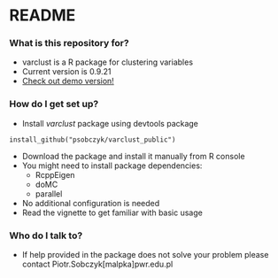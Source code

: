 # README #


### What is this repository for? ###

* varclust is a R package for clustering variables
* Current version is 0.9.21
* [Check out demo version!](https://psobczyk.shinyapps.io/varclust_online/)

### How do I get set up? ###

* Install *varclust* package using devtools package
```
install_github("psobczyk/varclust_public")
```
* Download the package and install it manually from R console
* You might need to install package dependencies:
  * RcppEigen
  * doMC
  * parallel
* No additional configuration is needed
* Read the vignette to get familiar with basic usage

### Who do I talk to? ###
* If help provided in the package does not solve your problem 
  please contact Piotr.Sobczyk[malpka]pwr.edu.pl
